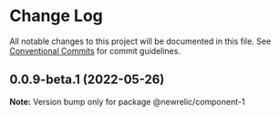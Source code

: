 # Change Log

All notable changes to this project will be documented in this file.
See [Conventional Commits](https://conventionalcommits.org) for commit guidelines.

## 0.0.9-beta.1 (2022-05-26)

**Note:** Version bump only for package @newrelic/component-1

